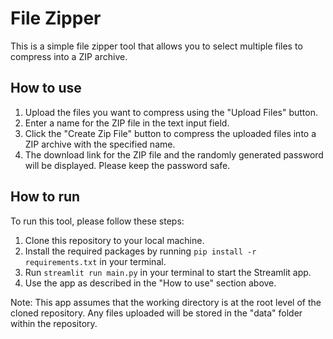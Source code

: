 # File Zipper

This is a simple file zipper tool that allows you to select multiple files to compress into a ZIP archive. 

## How to use

1. Upload the files you want to compress using the "Upload Files" button.
2. Enter a name for the ZIP file in the text input field.
3. Click the "Create Zip File" button to compress the uploaded files into a ZIP archive with the specified name.
4. The download link for the ZIP file and the randomly generated password will be displayed. Please keep the password safe.

## How to run

To run this tool, please follow these steps:

1. Clone this repository to your local machine.
2. Install the required packages by running `pip install -r requirements.txt` in your terminal.
3. Run `streamlit run main.py` in your terminal to start the Streamlit app.
4. Use the app as described in the "How to use" section above. 

Note: This app assumes that the working directory is at the root level of the cloned repository. Any files uploaded will be stored in the "data" folder within the repository.
